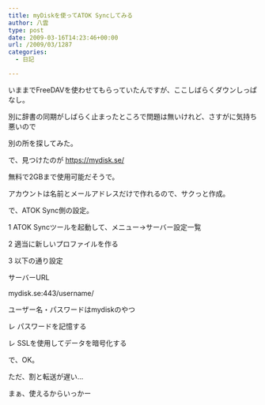 ```yaml
---
title: myDiskを使ってATOK Syncしてみる
author: 八雲
type: post
date: 2009-03-16T14:23:46+00:00
url: /2009/03/1287
categories:
  - 日記

---
```

いままでFreeDAVを使わせてもらっていたんですが、ここしばらくダウンしっぱなし。
  
別に辞書の同期がしばらく止まったところで問題は無いけれど、さすがに気持ち悪いので
  
別の所を探してみた。

で、見つけたのが https://mydisk.se/
  
無料で2GBまで使用可能だそうで。
  
アカウントは名前とメールアドレスだけで作れるので、サクっと作成。

で、ATOK Sync側の設定。
  
1 ATOK Syncツールを起動して、メニュー→サーバー設定一覧
  
2 適当に新しいプロファイルを作る
  
3 以下の通り設定
  
サーバーURL
  
mydisk.se:443/username/
  
ユーザー名・パスワードはmydiskのやつ
  
レ パスワードを記憶する
  
レ SSLを使用してデータを暗号化する

で、OK。
  
ただ、割と転送が遅い…
  
まぁ、使えるからいっかー